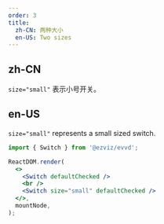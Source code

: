 ```yaml
---
order: 3
title:
  zh-CN: 两种大小
  en-US: Two sizes
---
```


## zh-CN

`size="small"` 表示小号开关。

## en-US

`size="small"` represents a small sized switch.

```jsx
import { Switch } from '@ezviz/evvd';

ReactDOM.render(
  <>
    <Switch defaultChecked />
    <br />
    <Switch size="small" defaultChecked />
  </>,
  mountNode,
);
```
